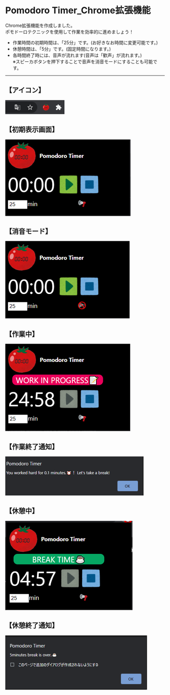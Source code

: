 # Pomodoro Timer_Chrome拡張機能
Chrome拡張機能を作成しました。  
ポモドーロテクニックを使用して作業を効率的に進めましょう！

- 作業時間の初期時間は、「25分」です。(お好きなお時間に変更可能です。)
- 休憩時間は、「5分」です。(固定時間になります。)
- 各時間終了時には、音声が流れます(音声は「歓声」が流れます。)  
  ※スピーカボタンを押下することで音声を消音モードにすることも可能です。
---
## 【アイコン】
![アイコン](/READMEimages/icon.png)

## 【初期表示画面】
![初期表示](/READMEimages/pomodorotimerdisp.png)

## 【消音モード】
![消音モード](/READMEimages/turnoffsound.png)

## 【作業中】
![作業中](/READMEimages/workinprogress.png)

## 【作業終了通知】
![作業終了通知](/READMEimages/startbreakalert.png)


## 【休憩中】
![休憩中](/READMEimages/breaktime.png)

## 【休憩終了通知】
![休憩終了通知](/READMEimages/finishedbreakalert.png)